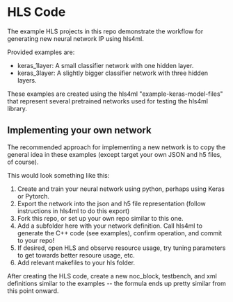 # HLS Code

The example HLS projects in this repo demonstrate the
workflow for generating new neural network IP using hls4ml.

Provided examples are:
  - keras_1layer: A small classifier network with one hidden layer.
  - keras_3layer: A slightly bigger classifier network with three hidden layers.

These examples are created using the hls4ml "example-keras-model-files"
that represent several pretrained networks used for testing the
hls4ml library.

## Implementing your own network

The recommended approach for implementing a new network is
to copy the general idea in these examples (except target
your own JSON and h5 files, of course).

This would look something like this:

1. Create and train your neural network using python, perhaps
using Keras or Pytorch.
2. Export the network into the json and h5 file representation
(follow instructions in hls4ml to do this export)
3. Fork this repo, or set up your own repo similar to this one.
4. Add a subfolder here with your network definition. Call hls4ml
to generate the C++ code (see examples), confirm operation, and
commit to your repo!
5. If desired, open HLS and observe resource usage, try tuning
parameters to get towards better resoure usage, etc.
6. Add relevant makefiles to your hls folder.

After creating the HLS code, create a new noc_block, testbench,
and xml definitions similar to the examples -- the formula ends
up pretty similar from this point onward.
